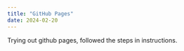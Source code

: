 ```yaml
---
title: "GitHub Pages"
date: 2024-02-20
---
```

Trying out github pages, followed the steps in instructions.
